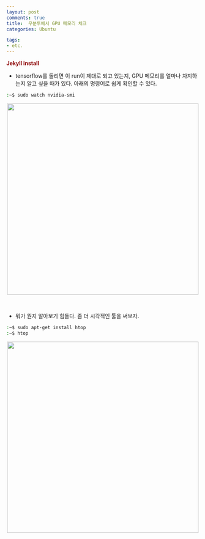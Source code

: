 ```yaml
---
layout: post
comments: true
title:  우분투에서 GPU 메모리 체크
categories: Ubuntu

tags:
- etc.
---
```


**<span style='color:DarkRed'>Jekyll install </span>**

- tensorflow를 돌리면 이 run이 제대로 되고 있는지, GPU 메모리를 얼마나 차지하는지 알고 싶을 때가 있다. 아래의 명령어로 쉽게 확인할 수 있다.

```bash
:~$ sudo watch nvidia-smi
```

<p align="center"><img width="500" height="auto" src='https://imgur.com/wkkhEmV.png'></p>

<br>

- 뭐가 뭔지 알아보기 힘들다. 좀 더 시각적인 툴을 써보자.


```bash
:~$ sudo apt-get install htop
:~$ htop
```
<p align="center"><img width="500" height="auto" src='https://imgur.com/o1Oj5zo.png'></p>

